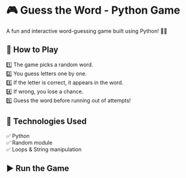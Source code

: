 # 🎮 Guess the Word - Python Game  

A fun and interactive word-guessing game built using Python! 📝✨  

## 🚀 How to Play  
1️⃣ The game picks a random word.  
2️⃣ You guess letters one by one.  
3️⃣ If the letter is correct, it appears in the word.  
4️⃣ If wrong, you lose a chance.  
5️⃣ Guess the word before running out of attempts!  

## 🔧 Technologies Used  
✅ Python  
✅ Random module  
✅ Loops & String manipulation  

## ▶️ Run the Game  
